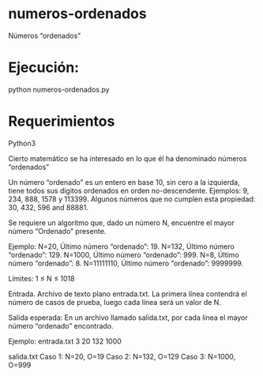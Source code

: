 # numeros-ordenados
Números “ordenados” 

# Ejecución: 
python numeros-ordenados.py

# Requerimientos
Python3

Cierto matemático se ha interesado en lo que él ha denominado números “ordenados”

Un número “ordenado” es un entero en base 10, sin cero a la izquierda, tiene todos sus dígitos ordenados en orden no-descendente. Ejemplos: 9, 234, 888, 1578  y 113399. Algunos números que no cumplen esta propiedad: 30, 432, 596 and 88881.

Se requiere un algoritmo que, dado un número N, encuentre el mayor número “Ordenado” presente.

Ejemplo: 
N=20, Último número “ordenado”: 19.
N=132, Último número “ordenado”: 129.
N=1000, Último número “ordenado”: 999.
N=8, Último número “ordenado”: 8.
N=11111110, Último número “ordenado”: 9999999.

Límites:
1 ≤ N ≤ 1018

Entrada.
Archivo de texto plano entrada.txt. La primera línea contendrá el número de casos de prueba, luego cada línea será un valor de N.

Salida esperada:
En un archivo llamado salida.txt, por cada línea el mayor número “ordenado” encontrado.

Ejemplo: 
entrada.txt
3
20
132
1000

salida.txt
Caso 1: N=20, O=19
Caso 2: N=132, O=129
Caso 3: N=1000, O=999




